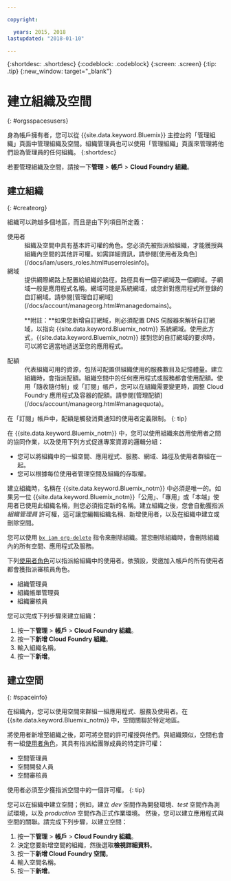 ```yaml
---

copyright:

  years: 2015, 2018
lastupdated: "2018-01-10"

---
```


{:shortdesc: .shortdesc}
{:codeblock: .codeblock}
{:screen: .screen}
{:tip: .tip}
{:new_window: target="_blank"}

# 建立組織及空間
{: #orgsspacesusers}

身為帳戶擁有者，您可以從 {{site.data.keyword.Bluemix}} 主控台的「管理組織」頁面中管理組織及空間。組織管理員也可以使用「管理組織」頁面來管理將他們設為管理員的任何組織。
{:shortdesc}

若要管理組織及空間，請按一下**管理** &gt; **帳戶** &gt; **Cloud Foundry 組織**。 


## 建立組織
{: #createorg}

組織可以跨越多個地區，而且是由下列項目所定義：

<dl>
<dt>使用者</dt>
<dd>組織及空間中具有基本許可權的角色。您必須先被指派給組織，才能獲授與組織內空間的其他許可權。如需詳細資訊，請參閱[使用者及角色](/docs/iam/users_roles.html#userrolesinfo)。</dd>
<dt>網域</dt>
<dd>提供網際網路上配置給組織的路徑。路徑具有一個子網域及一個網域。子網域一般是應用程式名稱。網域可能是系統網域，或您針對應用程式所登錄的自訂網域。請參閱[管理自訂網域](/docs/account/manageorg.html#managedomains)。<br/>
<p>**附註：**如果您新增自訂網域，則必須配置 DNS 伺服器來解析自訂網域，以指向 {{site.data.keyword.Bluemix_notm}} 系統網域。使用此方式，{{site.data.keyword.Bluemix_notm}} 接到您的自訂網域的要求時，可以將它適當地遞送至您的應用程式。</p></dd>
<dt>配額</dt>
<dd>代表組織可用的資源，包括可配置供組織使用的服務數目及記憶體量。建立組織時，會指派配額。組織空間中的任何應用程式或服務都會使用配額。使用「隨收隨付制」或「訂閱」帳戶，您可以在組織需要變更時，調整 Cloud Foundry 應用程式及容器的配額。請參閱[管理配額](/docs/account/manageorg.html#managequota)。</dd>
</dl>

在「訂閱」帳戶中，配額是觸發消費通知的使用者定義限制。
{: tip}

在 {{site.data.keyword.Bluemix_notm}} 中，您可以使用組織來啟用使用者之間的協同作業，以及使用下列方式促進專案資源的邏輯分組：

   * 您可以將組織中的一組空間、應用程式、服務、網域、路徑及使用者群組在一起。 
   * 您可以根據每位使用者管理空間及組織的存取權。 

建立組織時，名稱在 {{site.data.keyword.Bluemix_notm}} 中必須是唯一的。如果另一位 {{site.data.keyword.Bluemix_notm}}「公用」、「專用」或「本端」使用者已使用此組織名稱，則您必須指定新的名稱。建立組織之後，您會自動獲指派*組織管理員* 許可權，這可讓您編輯組織名稱、新增使用者，以及在組織中建立或刪除空間。

您可以使用 [`bx iam org-delete`](/docs/cli/reference/bluemix_cli/bx_cli.html#bluemix_iam_org_delete) 指令來刪除組織。當您刪除組織時，會刪除組織內的所有空間、應用程式及服務。

下列[使用者角色](/docs/iam/users_roles.html#userrolesinfo)可以指派給組織中的使用者。依預設，受邀加入帳戶的所有使用者都會獲指派審核員角色。

   * 組織管理員
   * 組織帳單管理員
   * 組織審核員

您可以完成下列步驟來建立組織：

1. 按一下**管理** &gt; **帳戶** &gt; **Cloud Foundry 組織**。
2. 按一下**新增 Cloud Foundry 組織**。
3. 輸入組織名稱。
4. 按一下**新增**。

<!-- Add info on Manage infrastructure option under a space -->

## 建立空間
{: #spaceinfo}

在組織內，您可以使用空間來群組一組應用程式、服務及使用者。在 {{site.data.keyword.Bluemix_notm}} 中，空間關聯於特定地區。

將使用者新增至組織之後，即可將空間的許可權授與他們。與組織類似，空間也會有一組[使用者角色](/docs/iam/users_roles.html#userrolesinfo)，其具有指派給團隊成員的特定許可權：

  * 空間管理員
  * 空間開發人員
  * 空間審核員

使用者必須至少獲指派空間中的一個許可權。
{: tip}

您可以在組織中建立空間；例如，建立 *dev* 空間作為開發環境、*test*
空間作為測試環境，以及 *production* 空間作為正式作業環境。
然後，您可以建立應用程式與空間的關聯。請完成下列步驟，以建立空間：

1. 按一下**管理** &gt; **帳戶** &gt; **Cloud Foundry 組織**。
2. 決定您要新增空間的組織，然後選取**檢視詳細資料**。
4. 按一下**新增 Cloud Foundry 空間**。
5. 輸入空間名稱。
6. 按一下**新增**。
